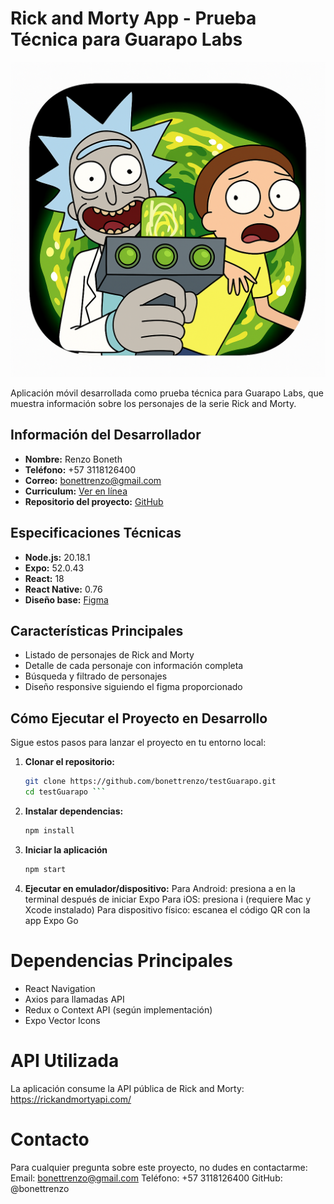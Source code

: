 # Rick and Morty App - Prueba Técnica para Guarapo Labs

![Rick and Morty App Screenshot](https://github.com/bonettrenzo/testGuarapo/blob/main/assets/splashIcone.png?raw=true)

Aplicación móvil desarrollada como prueba técnica para Guarapo Labs, que muestra información sobre los personajes de la serie Rick and Morty.

## Información del Desarrollador

- **Nombre:** Renzo Boneth
- **Teléfono:** +57 3118126400
- **Correo:** bonettrenzo@gmail.com
- **Curriculum:** [Ver en línea](https://curriculum-web-fll6.onrender.com/)
- **Repositorio del proyecto:** [GitHub](https://github.com/bonettrenzo/testGuarapo)

## Especificaciones Técnicas

- **Node.js:** 20.18.1
- **Expo:** 52.0.43
- **React:** 18
- **React Native:** 0.76
- **Diseño base:** [Figma](https://www.figma.com/design/Pd8AycDOiq0qXkYWbHU8m9/Rick-and-Morty--Guarapo-?node-id=92-0&t=9xRwBSd4EAAUKYjz-0)

## Características Principales

- Listado de personajes de Rick and Morty
- Detalle de cada personaje con información completa
- Búsqueda y filtrado de personajes
- Diseño responsive siguiendo el figma proporcionado

## Cómo Ejecutar el Proyecto en Desarrollo

Sigue estos pasos para lanzar el proyecto en tu entorno local:

1. **Clonar el repositorio:**
   ```bash
   git clone https://github.com/bonettrenzo/testGuarapo.git
   cd testGuarapo ```

2. **Instalar dependencias:**
   ```bash
   npm install
   ```
3. **Iniciar la aplicación**
   ```bash
   npm start 
   ```
4. **Ejecutar en emulador/dispositivo:**
Para Android: presiona a en la terminal después de iniciar Expo
Para iOS: presiona i (requiere Mac y Xcode instalado)
Para dispositivo físico: escanea el código QR con la app Expo Go


# Dependencias Principales
 * React Navigation
 * Axios para llamadas API
 * Redux o Context API (según implementación)
 * Expo Vector Icons

# API Utilizada
La aplicación consume la API pública de Rick and Morty:
https://rickandmortyapi.com/

# Contacto
Para cualquier pregunta sobre este proyecto, no dudes en contactarme:
Email: bonettrenzo@gmail.com
Teléfono: +57 3118126400
GitHub: @bonettrenzo

